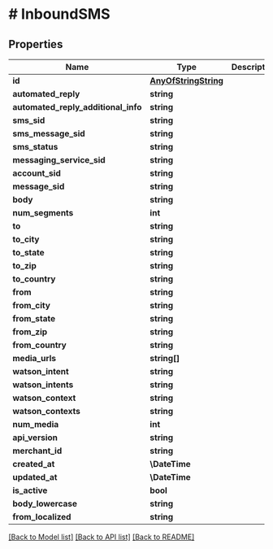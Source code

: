 # # InboundSMS

## Properties

Name | Type | Description | Notes
------------ | ------------- | ------------- | -------------
**id** | [**AnyOfStringString**](AnyOfStringString.md) |  |
**automated_reply** | **string** |  |
**automated_reply_additional_info** | **string** |  |
**sms_sid** | **string** |  |
**sms_message_sid** | **string** |  |
**sms_status** | **string** |  |
**messaging_service_sid** | **string** |  | [optional]
**account_sid** | **string** |  |
**message_sid** | **string** |  |
**body** | **string** |  |
**num_segments** | **int** |  |
**to** | **string** |  |
**to_city** | **string** |  |
**to_state** | **string** |  |
**to_zip** | **string** |  |
**to_country** | **string** |  |
**from** | **string** |  |
**from_city** | **string** |  |
**from_state** | **string** |  |
**from_zip** | **string** |  |
**from_country** | **string** |  |
**media_urls** | **string[]** |  | [optional]
**watson_intent** | **string** |  | [optional]
**watson_intents** | **string** |  | [optional]
**watson_context** | **string** |  | [optional]
**watson_contexts** | **string** |  | [optional]
**num_media** | **int** |  |
**api_version** | **string** |  |
**merchant_id** | **string** |  |
**created_at** | **\DateTime** |  |
**updated_at** | **\DateTime** |  |
**is_active** | **bool** |  |
**body_lowercase** | **string** |  |
**from_localized** | **string** |  |

[[Back to Model list]](../../README.md#models) [[Back to API list]](../../README.md#endpoints) [[Back to README]](../../README.md)

